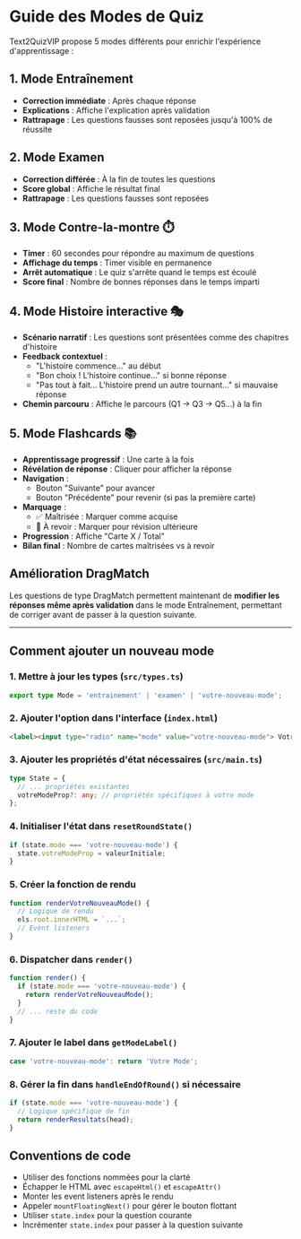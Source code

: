 # Guide des Modes de Quiz

Text2QuizVIP propose 5 modes différents pour enrichir l'expérience d'apprentissage :

## 1. Mode Entraînement
- **Correction immédiate** : Après chaque réponse
- **Explications** : Affiche l'explication après validation
- **Rattrapage** : Les questions fausses sont reposées jusqu'à 100% de réussite

## 2. Mode Examen
- **Correction différée** : À la fin de toutes les questions
- **Score global** : Affiche le résultat final
- **Rattrapage** : Les questions fausses sont reposées

## 3. Mode Contre-la-montre ⏱️
- **Timer** : 60 secondes pour répondre au maximum de questions
- **Affichage du temps** : Timer visible en permanence
- **Arrêt automatique** : Le quiz s'arrête quand le temps est écoulé
- **Score final** : Nombre de bonnes réponses dans le temps imparti

## 4. Mode Histoire interactive 🎭
- **Scénario narratif** : Les questions sont présentées comme des chapitres d'histoire
- **Feedback contextuel** : 
  - "L'histoire commence..." au début
  - "Bon choix ! L'histoire continue..." si bonne réponse
  - "Pas tout à fait... L'histoire prend un autre tournant..." si mauvaise réponse
- **Chemin parcouru** : Affiche le parcours (Q1 → Q3 → Q5...) à la fin

## 5. Mode Flashcards 📚
- **Apprentissage progressif** : Une carte à la fois
- **Révélation de réponse** : Cliquer pour afficher la réponse
- **Navigation** :
  - Bouton "Suivante" pour avancer
  - Bouton "Précédente" pour revenir (si pas la première carte)
- **Marquage** :
  - ✅ Maîtrisée : Marquer comme acquise
  - 🔄 À revoir : Marquer pour révision ultérieure
- **Progression** : Affiche "Carte X / Total"
- **Bilan final** : Nombre de cartes maîtrisées vs à revoir

## Amélioration DragMatch
Les questions de type DragMatch permettent maintenant de **modifier les réponses même après validation** dans le mode Entraînement, permettant de corriger avant de passer à la question suivante.

---

## Comment ajouter un nouveau mode

### 1. Mettre à jour les types (`src/types.ts`)
```typescript
export type Mode = 'entrainement' | 'examen' | 'votre-nouveau-mode';
```

### 2. Ajouter l'option dans l'interface (`index.html`)
```html
<label><input type="radio" name="mode" value="votre-nouveau-mode"> Votre Mode</label>
```

### 3. Ajouter les propriétés d'état nécessaires (`src/main.ts`)
```typescript
type State = {
  // ... propriétés existantes
  votreModeProp?: any; // propriétés spécifiques à votre mode
};
```

### 4. Initialiser l'état dans `resetRoundState()`
```typescript
if (state.mode === 'votre-nouveau-mode') {
  state.votreModeProp = valeurInitiale;
}
```

### 5. Créer la fonction de rendu
```typescript
function renderVotreNouveauMode() {
  // Logique de rendu
  els.root.innerHTML = `...`;
  // Event listeners
}
```

### 6. Dispatcher dans `render()`
```typescript
function render() {
  if (state.mode === 'votre-nouveau-mode') {
    return renderVotreNouveauMode();
  }
  // ... reste du code
}
```

### 7. Ajouter le label dans `getModeLabel()`
```typescript
case 'votre-nouveau-mode': return 'Votre Mode';
```

### 8. Gérer la fin dans `handleEndOfRound()` si nécessaire
```typescript
if (state.mode === 'votre-nouveau-mode') {
  // Logique spécifique de fin
  return renderResultats(head);
}
```

## Conventions de code
- Utiliser des fonctions nommées pour la clarté
- Échapper le HTML avec `escapeHtml()` et `escapeAttr()`
- Monter les event listeners après le rendu
- Appeler `mountFloatingNext()` pour gérer le bouton flottant
- Utiliser `state.index` pour la question courante
- Incrémenter `state.index` pour passer à la question suivante
